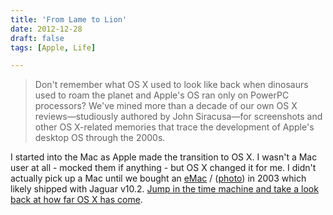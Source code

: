 ```yaml
---
title: 'From Lame to Lion'
date: 2012-12-28
draft: false
tags: [Apple, Life]

---
```


> Don't remember what OS X used to look like back when dinosaurs used to roam the planet and Apple's OS ran only on PowerPC processors? We've mined more than a decade of our own OS X reviews—studiously authored by John Siracusa—for screenshots and other OS X-related memories that trace the development of Apple's desktop OS through the 2000s.

I started into the Mac as Apple made the transition to OS X. I wasn't a Mac user at all - mocked them if anything - but OS X changed it for me. I didn't actually pick up a Mac until we bought an [eMac](http://en.wikipedia.org/wiki/EMac) / ([photo](http://www.flickr.com/photos/lemon/1219983/)) in 2003 which likely shipped with Jaguar v10.2. [Jump in the time machine and take a look back at how far OS X has come](http://arstechnica.com/apple/2012/12/screenshot-tour-os-x-then-and-now/).
